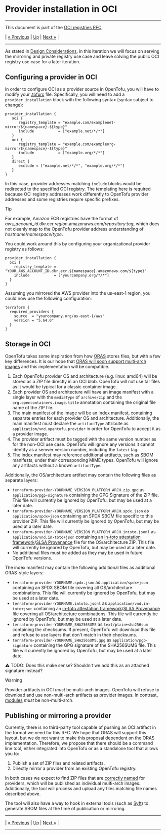# Provider installation in OCI

---

This document is part of the [OCI registries RFC](../20241206-oci-registries.md).

| [« Previous](4-registry-changes.md) | [Up](../20241206-oci-registries.md) | [Next »](6-modules.md) |

---

As stated in [Design Considerations](3-design-considerations.md), in this iteration we will focus on serving the mirroring and private registry use case and leave solving the public OCI registry use case for a later iteration.

## Configuring a provider in OCI

In order to configure OCI as a provider source in OpenTofu, you will have to modify your [.tofurc](https://opentofu.org/docs/cli/config/config-file/) file. Specifically, you will need to add a `provider_installation` block with the following syntax (syntax subject to change):

```hcl
provider_installation {
   oci {
      registry_template = "example.com/examplenet-mirror/${namespace}-${type}"
      include           = ["example.net/*/*"]
   }
   oci {
      registry_template = "example.com/exampleorg-mirror/${namespace}-${type}"
      include           = ["example.org/*/*"]
   }
   direct {
      exclude = ["example.net/*/*", "example.org/*/*"]
   }
}
```

In this case, provider addresses matching `include` blocks would be redirected to the specified OCI registry. The templating here is required because OCI registry addresses work differently to OpenTofu provider addresses and some registries require specific prefixes.

> [!TIP]
> For example, Amazon ECR registries have the format of *aws_account_id*.dkr.ecr.*region*.amazonaws.com/*repository*:*tag*, which does not cleanly map to the OpenTofu provider address understanding of *hostname*/*namespace*/*type*.
> 
> You could work around this by configuring your organizational provider registry as follows:
> 
> ```hcl
> provider_installation {
>   oci {
>     registry_template = "YOUR_AWS_ACCOUNT_ID.dkr.ecr.${namespace}.amazonaws.com/${type}"
>     include           = ["yourcompany.org/*/*"]
>   }
> }
> ```
> 
> Assuming you mirrored the AWS provider into the us-east-1 region, you could now use the following configuration:
> 
> ```hcl
> terraform {
>   required_providers {
>     source  = "yourcompany.org/us-east-1/aws"
>     version = "5.64.0"
>   }
> }
> ```

## Storage in OCI

OpenTofu takes some inspiration from how [ORAS](1-oci-primer.md#oras) stores files, but with a few key differences. It is our hope that [ORAS will soon support multi-arch images](https://github.com/oras-project/oras/issues/1053) and this implementation will be compatible.

1. Each OpenTofu provider OS and architecture (e.g. linux_amd64) will be stored as a ZIP file directly in an OCI blob. OpenTofu will not use tar files as it would be typical for a classic container image.
2. Each provider OS and architecture will have an image manifest with a single layer with the `mediaType` of `archive/zip` and the `org.opencontainers.image.title` annotation containing the original file name of the ZIP file.
3. The main manifest of the image will be an index manifest, containing separate entries for each provider OS and architecture. Additionally, the main manifest must declare the `artifactType` attribute as `application/vnd.opentofu.provider` in order for OpenTofu to accept it as a provider image.
4. The provider artifact must be tagged with the same version number as for the non-OCI use case. OpenTofu will ignore any versions it cannot identify as a semver version number, including the `latest` tag.
5. The index manifest may reference additional artifacts, such as SBOM manifests, under their corresponding MIME types. OpenTofu will ignore any artifacts without a known `artifactType`.

Additionally, the OS/architecture artifact may contain the following files as separate layers:

- `terraform-provider-YOURNAME_VERSION_PLATFORM_ARCH.zip.gpg` as `application/pgp-signature` containing the GPG Signature of the ZIP file. This file will currently be ignored by OpenTofu, but may be used at a later date. 
- `terraform-provider-YOURNAME_VERSION_PLATFORM_ARCH.spdx.json` as `application/spdx+json` containing an SPDX SBOM file specific to this provider ZIP. This file will currently be ignored by OpenTofu, but may be used at a later date.
- `terraform-provider-YOURNAME_VERSION_PLATFORM_ARCH.intoto.jsonl` as `application/vnd.in-toto+json` containing an [in-toto attestation framework](https://github.com/in-toto/attestation)/[SLSA Provenance](https://slsa.dev/spec/v1.0/provenance) file for the OS/architecture ZIP. This file will currently be ignored by OpenTofu, but may be used at a later date.
- No additional files must be added as they may be used in future OpenTofu versions.

The index manifest may contain the following additional files as additional ORAS-style layers:

- `terraform-provider-YOURNAME.spdx.json` as `application/spdx+json` containing an SPDX SBOM file covering all OS/architecture combinations. This file will currently be ignored by OpenTofu, but may be used at a later date.
- `terraform-provider-YOURNAME.intoto.jsonl` as `application/vnd.in-toto+json` containing an [in-toto attestation framework](https://github.com/in-toto/attestation)/[SLSA Provenance](https://slsa.dev/spec/v1.0/provenance) file covering all OS/architecture combinations. This file will currently be ignored by OpenTofu, but may be used at a later date.
- `terraform-provider-YOURNAME_SHA256SUMS` as `text/plain+sha256sum` containing the checksums. If present, OpenTofu will download this file and refuse to use layers that don't match in their checksums.
- `terraform-provider-YOURNAME_SHA256SUMS.gpg` as `application/pgp-signature` containing the GPG signature of the SHA256SUMS file. This file will currently be ignored by OpenTofu, but may be used at a later date.

⚠ TODO: Does this make sense? Shouldn't we add this as an attached signature instead?

> [!WARNING]
> Provider artifacts in OCI *must* be multi-arch images. OpenTofu will refuse to download and use non-multi-arch artifacts as provider images. In contrast, [modules](6-modules.md) *must* be non-multi-arch.

## Publishing or mirroring a provider

Currently, there is no third-party tool capable of pushing an OCI artifact in the format we need for this RFC. We hope that ORAS will support this layout, but we do not want to make this proposal dependent on the ORAS implementation. Therefore, we propose that there should be a command line tool, either integrated into OpenTofu or as a standalone tool that allows you to:

1. Publish a set of ZIP files and related artifacts.
2. Directly mirror a provider from an existing OpenTofu registry.

In both cases we expect to find ZIP files that are [correctly named](https://search.opentofu.org/docs/providers/publishing#manually-for-the-adventurous) for providers, which will be published as individual multi-arch images. Additionally, the tool will process and upload any files matching file names described above.

The tool will also have a way to hook in external tools (such as [Syft](https://github.com/anchore/syft)) to generate SBOM files at the time of publication or mirroring.

---

| [« Previous](4-registry-changes.md) | [Up](../20241206-oci-registries.md) | [Next »](6-modules.md) |

---
